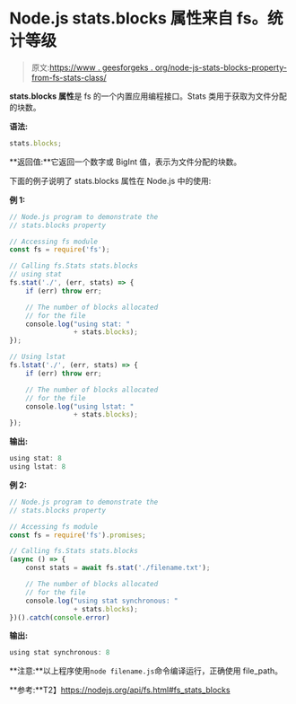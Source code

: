 # Node.js stats.blocks 属性来自 fs。统计等级

> 原文:[https://www . geesforgeks . org/node-js-stats-blocks-property-from-fs-stats-class/](https://www.geeksforgeeks.org/node-js-stats-blocks-property-from-fs-stats-class/)

**stats.blocks 属性**是 fs 的一个内置应用编程接口。Stats 类用于获取为文件分配的块数。

**语法:**

```js
stats.blocks;
```

**返回值:**它返回一个数字或 BigInt 值，表示为文件分配的块数。

下面的例子说明了 stats.blocks 属性在 Node.js 中的使用:

**例 1:**

```js
// Node.js program to demonstrate the
// stats.blocks property

// Accessing fs module
const fs = require('fs');

// Calling fs.Stats stats.blocks
// using stat
fs.stat('./', (err, stats) => {
    if (err) throw err;

    // The number of blocks allocated
    // for the file 
    console.log("using stat: " 
                + stats.blocks);
});

// Using lstat
fs.lstat('./', (err, stats) => {
    if (err) throw err;

    // The number of blocks allocated
    // for the file 
    console.log("using lstat: " 
                + stats.blocks);
});
```

**输出:**

```js
using stat: 8
using lstat: 8

```

**例 2:**

```js
// Node.js program to demonstrate the
// stats.blocks property

// Accessing fs module
const fs = require('fs').promises;

// Calling fs.Stats stats.blocks
(async () => {
    const stats = await fs.stat('./filename.txt');

    // The number of blocks allocated
    // for the file
    console.log("using stat synchronous: "
                + stats.blocks);
})().catch(console.error)
```

**输出:**

```js
using stat synchronous: 8

```

**注意:**以上程序使用`node filename.js`命令编译运行，正确使用 file_path。

**参考:**T2】https://nodejs.org/api/fs.html#fs_stats_blocks